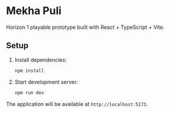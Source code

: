 # Mekha Puli

Horizon 1 playable prototype built with React + TypeScript + Vite.

## Setup

1. Install dependencies:
   ```bash
   npm install
   ```

2. Start development server:
   ```bash
   npm run dev
   ```

The application will be available at `http://localhost:5173`.
